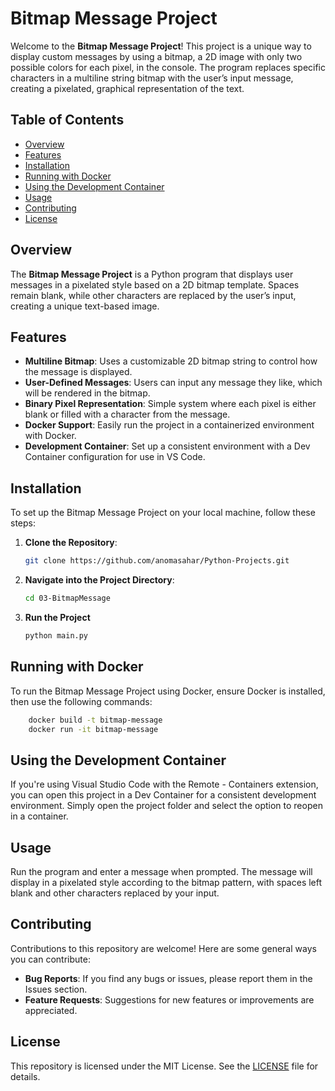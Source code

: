 # Bitmap Message Project

Welcome to the **Bitmap Message Project**! This project is a unique way to display custom messages by using a bitmap, a 2D image with only two possible colors for each pixel, in the console. The program replaces specific characters in a multiline string bitmap with the user’s input message, creating a pixelated, graphical representation of the text.

## Table of Contents
- [Overview](#overview)
- [Features](#features)
- [Installation](#installation)
- [Running with Docker](#running-with-docker)
- [Using the Development Container](#using-the-development-container)
- [Usage](#usage)
- [Contributing](#contributing)
- [License](#license)

## Overview
The **Bitmap Message Project** is a Python program that displays user messages in a pixelated style based on a 2D bitmap template. Spaces remain blank, while other characters are replaced by the user’s input, creating a unique text-based image.


## Features
- **Multiline Bitmap**: Uses a customizable 2D bitmap string to control how the message is displayed.
- **User-Defined Messages**: Users can input any message they like, which will be rendered in the bitmap.
- **Binary Pixel Representation**: Simple system where each pixel is either blank or filled with a character from the message.
- **Docker Support**: Easily run the project in a containerized environment with Docker.
- **Development Container**: Set up a consistent environment with a Dev Container configuration for use in VS Code.

## Installation
To set up the Bitmap Message Project on your local machine, follow these steps:
1. **Clone the Repository**:
   ```bash
   git clone https://github.com/anomasahar/Python-Projects.git
   ```

2. **Navigate into the Project Directory**:
    ```bash
    cd 03-BitmapMessage
    ```

3. **Run the Project**
    ```bash
    python main.py
    ```

## Running with Docker
To run the Bitmap Message Project using Docker, ensure Docker is installed, then use the following commands:
```bash
    docker build -t bitmap-message
    docker run -it bitmap-message
```

## Using the Development Container
If you're using Visual Studio Code with the Remote - Containers extension, you can open this project in a Dev Container for a consistent development environment. Simply open the project folder and select the option to reopen in a container.


## Usage
Run the program and enter a message when prompted. The message will display in a pixelated style according to the bitmap pattern, with spaces left blank and other characters replaced by your input.


## Contributing
Contributions to this repository are welcome! Here are some general ways you can contribute:

- **Bug Reports**: If you find any bugs or issues, please report them in the Issues section.
- **Feature Requests**: Suggestions for new features or improvements are appreciated.

## License
This repository is licensed under the MIT License. See the [LICENSE](LICENSE) file for details.